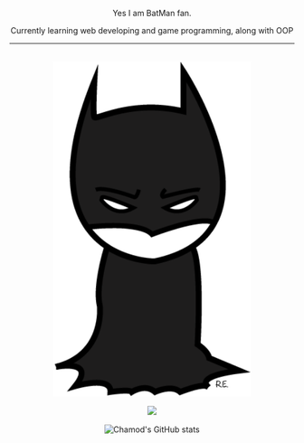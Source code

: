 <p align="center">
Yes I am BatMan fan.
</p>

<p align="center">
Currently learning web developing and game programming, along with OOP
</p>

---

<br>

<div align = "center">
    <img style = "color: #fff; width: 25em;" src = "bat1.png">
</div>


<div align="center">

![](https://komarev.com/ghpvc/?username=Chamod07&color=FF0000&label=NUMBER+OF+MORTALS+THAT+HAD+LAID+THEIR+EYES+ON+MY+DOMAIN:&style=flat)

</div>

<div align = "center">

<p>

![Chamod's GitHub stats](https://github-readme-stats.vercel.app/api?username=Chamod07&show_icons=true&theme=radical)

</p>